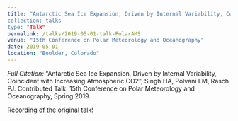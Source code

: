 ```yaml
---
title: "Antarctic Sea Ice Expansion, Driven by Internal Variability, Coincident with Increasing Atmospheric CO2”
collection: talks
type: "Talk"
permalink: /talks/2019-05-01-talk-PolarAMS
venue: "15th Conference on Polar Meteorology and Oceanography"
date: 2019-05-01
location: "Boulder, Colorado"
---
```


<i>Full Citation:</i> “Antarctic Sea Ice Expansion, Driven by Internal Variability, Coincident with Increasing Atmospheric CO2”, Singh HA, Polvani LM, Rasch PJ. Contributed Talk. 15th Conference on Polar Meteorology and Oceanography, Spring 2019.

[Recording of the original talk!](https://ams.confex.com/ams/15Polar/videogateway.cgi/id/54958?recordingid=54958)
